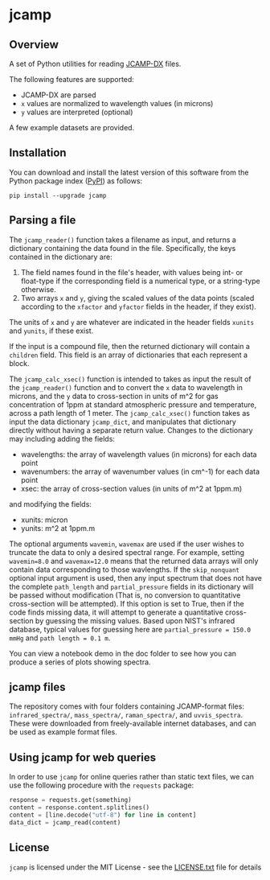 # jcamp

## Overview

A set of Python utilities for reading [JCAMP-DX](http://www.jcamp-dx.org/) files.

The following features are supported:

* JCAMP-DX are parsed
* `x` values are normalized to wavelength values (in microns)
* `y` values are interpreted (optional)

A few example datasets are provided.


## Installation

You can download and install the latest version of this software from the Python package index ([PyPI](https://pypi.org/)) as follows:

```shell
pip install --upgrade jcamp
```


## Parsing a file

The `jcamp_reader()` function takes a filename as input, and returns a dictionary containing the data found in the file.
Specifically, the keys contained in the dictionary are:

1. The field names found in the file's header, with values being int- or float-type if the corresponding field is a numerical type, or a string-type otherwise.
2. Two arrays `x` and `y`, giving the scaled values of the data points (scaled according to the `xfactor` and `yfactor` fields in the header, if they exist).

The units of `x` and `y` are whatever are indicated in the header fields `xunits` and `yunits`, if these exist.

If the input is a compound file, then the returned dictionary will contain a `children` field.
This field is an array of dictionaries that each represent a block.

The `jcamp_calc_xsec()` function is intended to takes as input the result of the `jcamp_reader()` function and to convert the `x` data to wavelength in microns, and the `y` data to cross-section in units of m^2 for gas concentration of 1ppm at standard atmospheric pressure and temperature, across a path length of 1 meter.
The `jcamp_calc_xsec()` function takes as input the data dictionary `jcamp_dict`, and manipulates that dictionary directly without having a separate return value.
Changes to the dictionary may including adding the fields:

* wavelengths: the array of wavelength values (in microns) for each data point
* wavenumbers: the array of wavenumber values (in cm^-1) for each data point
* xsec: the array of cross-section values (in units of m^2 at 1ppm.m)

and modifying the fields:

* xunits: micron
* yunits: m^2 at 1ppm.m

The optional arguments `wavemin`, `wavemax` are used if the user wishes to truncate the data to only a desired spectral range.
For example, setting `wavemin=8.0` and `wavemax=12.0` means that the returned data arrays will only contain data corresponding to those wavlengths.
If the `skip_nonquant` optional input argument is used, then any input spectrum that does not have the complete `path_length` and `partial_pressure` fields in its dictionary will be passed without modification (That is, no conversion to quantitative cross-section will be attempted).
If this option is set to True, then if the code finds missing data, it will attempt to generate a quantitative cross-section by guessing the missing values.
Based upon NIST's infrared database, typical values for guessing here are `partial_pressure = 150.0 mmHg` and `path length = 0.1 m`.

You can view a notebook demo in the doc folder to see how you can produce a series of plots showing spectra.


## jcamp files

The repository comes with four folders containing JCAMP-format files: `infrared_spectra/`, `mass_spectra/`, `raman_spectra/`, and `uvvis_spectra`.
These were downloaded from freely-available internet databases, and can be used as example format files.


## Using jcamp for web queries

In order to use `jcamp` for online queries rather than static text files, we can use the following procedure with the `requests` package:

```python
response = requests.get(something)
content = response.content.splitlines()
content = [line.decode("utf-8") for line in content]
data_dict = jcamp_read(content)
```


## License

`jcamp` is licensed under the MIT License - see the [LICENSE.txt](./LICENSE.txt) file for details
